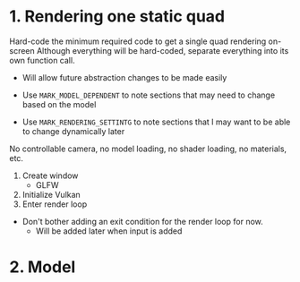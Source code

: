 # 1. Rendering one static quad
Hard-code the minimum required code to get a single quad rendering on-screen
Although everything will be hard-coded, separate everything into its own function call.
- Will allow future abstraction changes to be made easily

- Use `MARK_MODEL_DEPENDENT` to note sections that may need to change based on the model
- Use `MARK_RENDERING_SETTINTG` to note sections that I may want to be able to change dynamically later

No controllable camera, no model loading, no shader loading, no materials, etc.

1. Create window
	- GLFW
2. Initialize Vulkan
3. Enter render loop
- Don't bother adding an exit condition for the render loop for now.
	- Will be added later when input is added

# 2. Model
